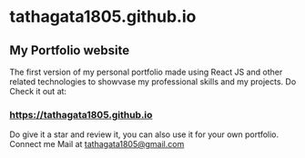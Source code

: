 # tathagata1805.github.io

## My Portfolio website
The first version of my personal portfolio made using React JS and other related technologies to showvase my professional skills and my projects.
Do Check it out at:
### https://tathagata1805.github.io

Do give it a star and review it, you can also use it for your own portfolio. 
Connect me Mail at tathagata1805@gmail.com
